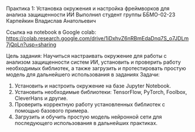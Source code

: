 Практика 1: Установка окружения и настройка фреймворков для анализа защищенности ИИ
Выполнил студент группы ББМО-02-23 Карпейкин Владислав Анатольевич

Ссылка на notebook в Google colab:
https://colab.research.google.com/drive/1iDxhvZ6nRBmEdaDnq7S_o7JDLm7jQpLn?usp=sharing

Цель задания:
Научиться настраивать окружение для работы с анализом защищенности систем ИИ, установить и проверить работу необходимых библиотек, а также загрузить и протестировать простую модель для дальнейшего использования в заданиях Задачи:
1. Установить и настроить окружение на базе Jupyter Notebook.
2. Установить необходимые библиотеки: TensorFlow, PyTorch, Foolbox, CleverHans и другие.
3. Проверить корректную работу установленных библиотек с помощью базового примера.
4. Загрузить и обучить простую модель нейронной сети для последующего использования в дальнейших практиках.
